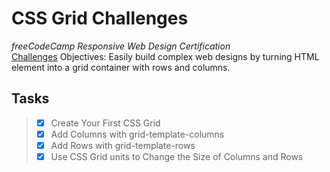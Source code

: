 # CSS Grid Challenges
_freeCodeCamp Responsive Web Design Certification_\
[Challenges](https://www.freecodecamp.org/learn/responsive-web-design/css-grid/)
Objectives: Easily build complex web designs by turning HTML element into a grid container with rows and columns.

## Tasks
> - [x] Create Your First CSS Grid
> - [x] Add Columns with grid-template-columns
> - [x] Add Rows with grid-template-rows
> - [x] Use CSS Grid units to Change the Size of Columns and Rows

